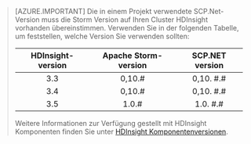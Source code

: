 > [AZURE.IMPORTANT] Die in einem Projekt verwendete SCP.Net-Version muss die Storm Version auf Ihren Cluster HDInsight vorhanden übereinstimmen. Verwenden Sie in der folgenden Tabelle, um feststellen, welche Version Sie verwenden sollten:
>
> | HDInsight-version | Apache Storm-version | SCP.NET version |
> |:-----------------:|:--------------------:|:---------------:|
> | 3.3 | 0,10.# | 0,10. #.# |
> | 3.4 | 0,10.# | 0,10. #.# |
> | 3.5 | 1.0.# | 1.0. #.# |
>
> Weitere Informationen zur Verfügung gestellt mit HDInsight Komponenten finden Sie unter [HDInsight Komponentenversionen](../articles/hdinsight/hdinsight-component-versioning.md).


